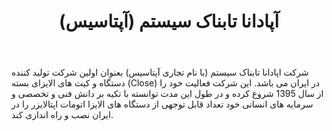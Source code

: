 ﻿---
layout: post
title: آپادانا تابناک سیستم (آپتاسیس)
name_en: aptasys
company_slug: aptasys
logo: 
cover: 
company_count:
founded:
location: ""
total_review: 
total_interview: 
salary_avg: 
salary_min: 
salary_max: 
rate: 
view_count: 
industry: خدمات درمانی، پزشکی و سلامت
city: تهران, تهران
size_en: S
size: 51-200 نفر
site: http://www.aptasys.com
---

شرکت اپادانا تابناک سیستم (با نام تجاری آپتاسیس) بعنوان اولین شرکت تولید کننده دستگاه و کیت های الایزای بسته (Close) در ایران می باشد. این شرکت فعالیت خود را از سال 1395 شروع کرده و در طول این مدت توانسته با تکیه بر دانش فنی و تخصصی و سرمایه های انسانی خود تعداد قابل توجهی از دستگاه های الایزا اتومات اپتالایزر را در ایران نصب و راه اندازی کند.



